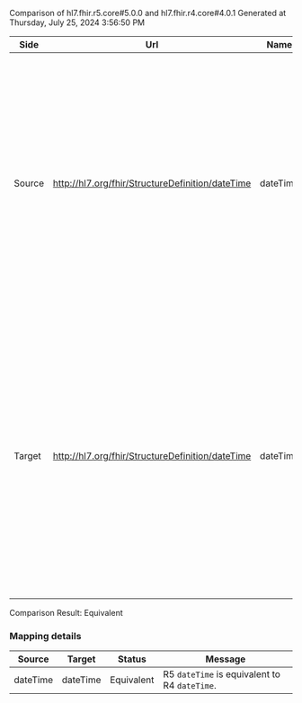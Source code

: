 Comparison of hl7.fhir.r5.core#5.0.0 and hl7.fhir.r4.core#4.0.1
Generated at Thursday, July 25, 2024 3:56:50 PM

| Side | Url | Name | Description |
| --- | --- | --- | --- |
| Source | http://hl7.org/fhir/StructureDefinition/dateTime | dateTime | dateTime Type: A date, date-time or partial date (e.g. just year or year + month).  If hours and minutes are specified, a UTC offset SHALL be populated. The format is a union of the schema types gYear, gYearMonth, date and dateTime. Seconds must be provided due to schema type constraints but may be zero-filled and may be ignored.                 Dates SHALL be valid dates. |
| Target | http://hl7.org/fhir/StructureDefinition/dateTime | dateTime | Base StructureDefinition for dateTime Type: A date, date-time or partial date (e.g. just year or year + month).  If hours and minutes are specified, a time zone SHALL be populated. The format is a union of the schema types gYear, gYearMonth, date and dateTime. Seconds must be provided due to schema type constraints but may be zero-filled and may be ignored.                 Dates SHALL be valid dates. |


Comparison Result: Equivalent


### Mapping details


| Source | Target | Status | Message |
| ------ | ------ | ------ | ------- |
| dateTime | dateTime | Equivalent | R5 `dateTime` is equivalent to R4 `dateTime`. |

